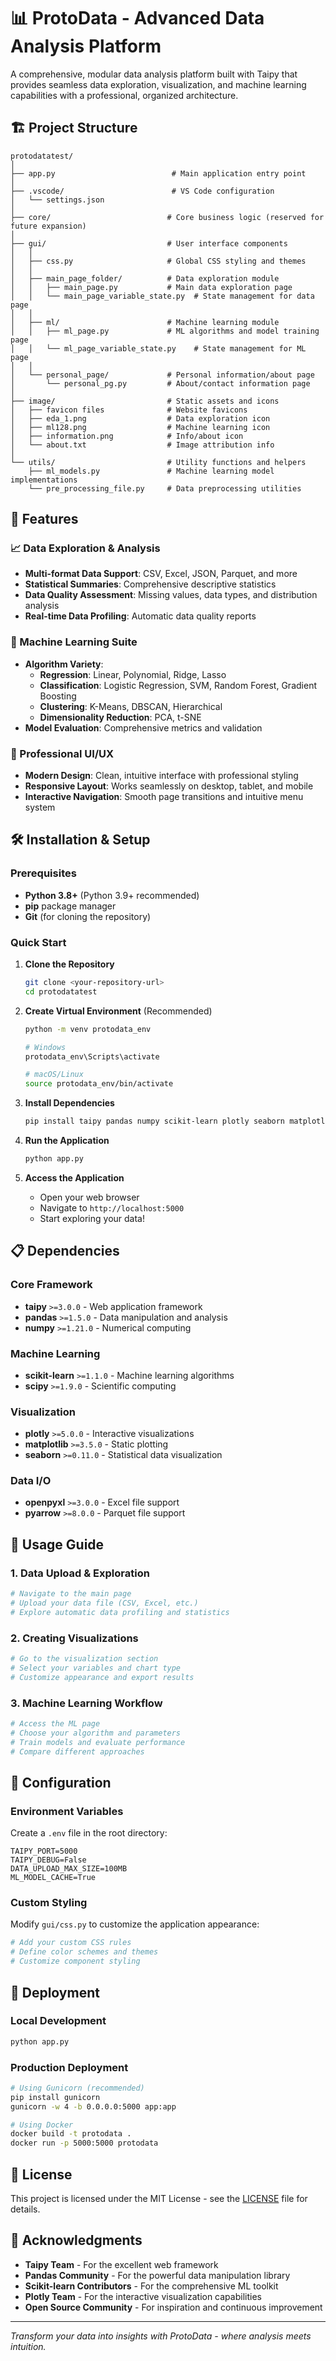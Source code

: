 # 📊 ProtoData - Advanced Data Analysis Platform

A comprehensive, modular data analysis platform built with Taipy that provides seamless data exploration, visualization, and machine learning capabilities with a professional, organized architecture.

## 🏗️ Project Structure

```
protodatatest/
│
├── app.py                          # Main application entry point
│
├── .vscode/                        # VS Code configuration
│   └── settings.json
│
├── core/                          # Core business logic (reserved for future expansion)
│
├── gui/                           # User interface components
│   │
│   ├── css.py                     # Global CSS styling and themes
│   │
│   ├── main_page_folder/          # Data exploration module
│   │   ├── main_page.py           # Main data exploration page
│   │   └── main_page_variable_state.py  # State management for data page
│   │
│   ├── ml/                        # Machine learning module
│   │   ├── ml_page.py             # ML algorithms and model training page
│   │   └── ml_page_variable_state.py    # State management for ML page
│   │
│   └── personal_page/             # Personal information/about page
│       └── personal_pg.py         # About/contact information page
│
├── image/                         # Static assets and icons
│   ├── favicon files              # Website favicons
│   ├── eda_1.png                  # Data exploration icon
│   ├── ml128.png                  # Machine learning icon
│   ├── information.png            # Info/about icon
│   └── about.txt                  # Image attribution info
│
└── utils/                         # Utility functions and helpers
    ├── ml_models.py               # Machine learning model implementations
    └── pre_processing_file.py     # Data preprocessing utilities
```

## 🚀 Features

### 📈 Data Exploration & Analysis
- **Multi-format Data Support**: CSV, Excel, JSON, Parquet, and more
- **Statistical Summaries**: Comprehensive descriptive statistics
- **Data Quality Assessment**: Missing values, data types, and distribution analysis
- **Real-time Data Profiling**: Automatic data quality reports


### 🤖 Machine Learning Suite
- **Algorithm Variety**: 
  - **Regression**: Linear, Polynomial, Ridge, Lasso
  - **Classification**: Logistic Regression, SVM, Random Forest, Gradient Boosting
  - **Clustering**: K-Means, DBSCAN, Hierarchical
  - **Dimensionality Reduction**: PCA, t-SNE
- **Model Evaluation**: Comprehensive metrics and validation




### 🎨 Professional UI/UX
- **Modern Design**: Clean, intuitive interface with professional styling
- **Responsive Layout**: Works seamlessly on desktop, tablet, and mobile
- **Interactive Navigation**: Smooth page transitions and intuitive menu system

## 🛠️ Installation & Setup

### Prerequisites
- **Python 3.8+** (Python 3.9+ recommended)
- **pip** package manager
- **Git** (for cloning the repository)

### Quick Start

1. **Clone the Repository**
   ```bash
   git clone <your-repository-url>
   cd protodatatest
   ```

2. **Create Virtual Environment** (Recommended)
   ```bash
   python -m venv protodata_env
   
   # Windows
   protodata_env\Scripts\activate
   
   # macOS/Linux
   source protodata_env/bin/activate
   ```

3. **Install Dependencies**
   ```bash
   pip install taipy pandas numpy scikit-learn plotly seaborn matplotlib openpyxl
   ```

4. **Run the Application**
   ```bash
   python app.py
   ```

5. **Access the Application**
   - Open your web browser
   - Navigate to `http://localhost:5000`
   - Start exploring your data!

## 📋 Dependencies

### Core Framework
- **taipy** `>=3.0.0` - Web application framework
- **pandas** `>=1.5.0` - Data manipulation and analysis
- **numpy** `>=1.21.0` - Numerical computing

### Machine Learning
- **scikit-learn** `>=1.1.0` - Machine learning algorithms
- **scipy** `>=1.9.0` - Scientific computing

### Visualization
- **plotly** `>=5.0.0` - Interactive visualizations
- **matplotlib** `>=3.5.0` - Static plotting
- **seaborn** `>=0.11.0` - Statistical data visualization

### Data I/O
- **openpyxl** `>=3.0.0` - Excel file support
- **pyarrow** `>=8.0.0` - Parquet file support

## 🎯 Usage Guide

### 1. Data Upload & Exploration
```python
# Navigate to the main page
# Upload your data file (CSV, Excel, etc.)
# Explore automatic data profiling and statistics
```

### 2. Creating Visualizations
```python
# Go to the visualization section
# Select your variables and chart type
# Customize appearance and export results
```

### 3. Machine Learning Workflow
```python
# Access the ML page
# Choose your algorithm and parameters
# Train models and evaluate performance
# Compare different approaches
```

## 🔧 Configuration

### Environment Variables
Create a `.env` file in the root directory:
```env
TAIPY_PORT=5000
TAIPY_DEBUG=False
DATA_UPLOAD_MAX_SIZE=100MB
ML_MODEL_CACHE=True
```

### Custom Styling
Modify `gui/css.py` to customize the application appearance:
```python
# Add your custom CSS rules
# Define color schemes and themes
# Customize component styling
```



## 🚀 Deployment

### Local Development
```bash
python app.py
```

### Production Deployment
```bash
# Using Gunicorn (recommended)
pip install gunicorn
gunicorn -w 4 -b 0.0.0.0:5000 app:app

# Using Docker
docker build -t protodata .
docker run -p 5000:5000 protodata
```


## 📄 License

This project is licensed under the MIT License - see the [LICENSE](LICENSE) file for details.

## 🙏 Acknowledgments

- **Taipy Team** - For the excellent web framework
- **Pandas Community** - For the powerful data manipulation library
- **Scikit-learn Contributors** - For the comprehensive ML toolkit
- **Plotly Team** - For the interactive visualization capabilities
- **Open Source Community** - For inspiration and continuous improvement

---

*Transform your data into insights with ProtoData - where analysis meets intuition.*
